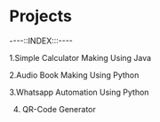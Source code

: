 # Projects

----::INDEX:::----

1.Simple Calculator Making Using Java

2.Audio Book Making Using Python

3.Whatsapp Automation Using Python

4. QR-Code Generator
